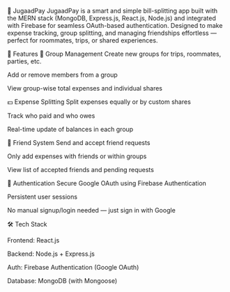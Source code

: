 💸 JugaadPay
JugaadPay is a smart and simple bill-splitting app built with the MERN stack (MongoDB, Express.js, React.js, Node.js) and integrated with Firebase for seamless OAuth-based authentication. 
Designed to make expense tracking, group splitting, and managing friendships effortless — perfect for roommates, trips, or shared experiences.

🚀 Features
👥 Group Management
Create new groups for trips, roommates, parties, etc.

Add or remove members from a group

View group-wise total expenses and individual shares

💵 Expense Splitting
Split expenses equally or by custom shares

Track who paid and who owes

Real-time update of balances in each group

👯 Friend System
Send and accept friend requests

Only add expenses with friends or within groups

View list of accepted friends and pending requests

🔐 Authentication
Secure Google OAuth using Firebase Authentication

Persistent user sessions

No manual signup/login needed — just sign in with Google

🛠️ Tech Stack

Frontend: React.js

Backend: Node.js + Express.js

Auth: Firebase Authentication (Google OAuth)

Database: MongoDB (with Mongoose)

